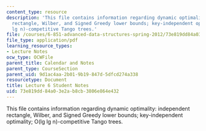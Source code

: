 ```yaml
---
content_type: resource
description: 'This file contains information regarding dynamic optimality: independent
  rectangle, Wilber, and Signed Greedy lower bounds; key-independent optimality; O(lg
  lg n)-competitive Tango trees.'
file: /courses/6-851-advanced-data-structures-spring-2012/73e819dd84a03e2ab8cb3806e864e432_MIT6_851S12_L6.pdf
file_type: application/pdf
learning_resource_types:
- Lecture Notes
ocw_type: OCWFile
parent_title: Calendar and Notes
parent_type: CourseSection
parent_uid: 9d1ac4aa-2b01-9b19-847d-5dfcd274a338
resourcetype: Document
title: Lecture 6 Student Notes
uid: 73e819dd-84a0-3e2a-b8cb-3806e864e432
---
```

This file contains information regarding dynamic optimality: independent rectangle, Wilber, and Signed Greedy lower bounds; key-independent optimality; O(lg lg n)-competitive Tango trees.

